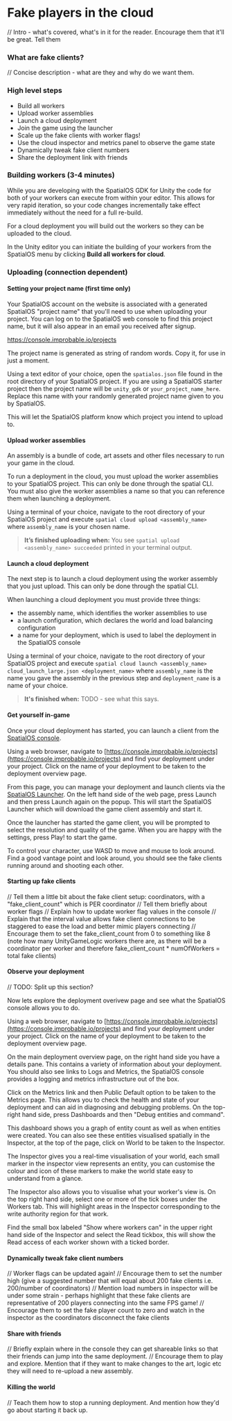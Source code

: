 # Fake players in the cloud

// Intro - what's covered, what's in it for the reader. Encourage them that it'll be great. Tell them

### What are fake clients?

// Concise description - what are they and why do we want them.

### High level steps

* Build all workers
* Upload worker assemblies
* Launch a cloud deployment
* Join the game using the launcher
* Scale up the fake clients with worker flags!
* Use the cloud inspector and metrics panel to observe the game state
* Dynamically tweak fake client numbers
* Share the deployment link with friends

### Building workers (3-4 minutes)

While you are developing with the SpatialOS GDK for Unity the code for both of your workers can execute from within your editor. This allows for very rapid iteration, so your code changes incrementally take effect immediately without the need for a full re-build.

For a cloud deployment you will build out the workers so they can be uploaded to the cloud.

In the Unity editor you can initiate the building of your workers from the SpatialOS menu by clicking **Build all workers for cloud**.

### Uploading (connection dependent)

#### Setting your project name (first time only)

Your SpatialOS account on the website is associated with a generated SpatialOS "project name" that you'll need to use when uploading your project. You can log on to the SpatialOS web console to find this project name, but it will also appear in an email you received after signup.

https://console.improbable.io/projects

The project name is generated as string of random words. Copy it, for use in just a moment.

Using a text editor of your choice, open the `spatialos.json` file found in the root directory of your SpatialOS project. If you are using a SpatialOS starter project then the project name will be `unity_gdk` or `your_project_name_here`. Replace this name with your randomly generated project name given to you by SpatialOS.

This will let the SpatialOS platform know which project you intend to upload to.

#### Upload worker assemblies

An assembly is a bundle of code, art assets and other files necessary to run your game in the cloud.

To run a deployment in the cloud, you must upload the worker assemblies to your SpatialOS project. This can only be done through the spatial CLI. You must also give the worker assemblies a name so that you can reference them when launching a deployment.

Using a terminal of your choice, navigate to the root directory of your SpatialOS project and execute `spatial cloud upload <assembly_name>` where `assembly_name` is your chosen name.

> **It’s finished uploading when:** You see `spatial upload <assembly_name> succeeded` printed in your terminal output.

#### Launch a cloud deployment

The next step is to launch a cloud deployment using the worker assembly that you just upload. This can only be done through the spatial CLI.

When launching a cloud deployment you must provide three things:

* the assembly name, which identifies the worker assemblies to use
* a launch configuration, which declares the world and load balancing configuration
* a name for your deployment, which is used to label the deployment in the SpatialOS console

Using a terminal of your choice, navigate to the root directory of your SpatialOS project and execute `spatial cloud launch <assembly_name> cloud_launch_large.json <deployment_name>` where `assembly_name` is the name you gave the assembly in the previous step and `deployment_name` is a name of your choice.

> **It's finished when:** TODO - see what this says.

#### Get yourself in-game

Once your cloud deployment has started, you can launch a client from the [SpatialOS console](https://console.improbable.io/projects).

Using a web browser, navigate to [https://console.improbable.io/projects](https://console.improbable.io/projects) and find your deployment under your project. Click on the name of your deployment to be taken to the deployment overview page.

From this page, you can manage your deployment and launch clients via the [SpatialOS Launcher](fix). On the left hand side of the web page, press Launch and then press Launch again on the popup. This will start the SpatialOS Launcher which will download the game client assembly and start it.

Once the launcher has started the game client, you will be prompted to select the resolution and quality of the game. When you are happy with the settings, press Play! to start the game.

To control your character, use WASD to move and mouse to look around. Find a good vantage point and look around, you should see the fake clients running around and shooting each other.

#### Starting up fake clients

// Tell them a little bit about the fake client setup: coordinators, with a "fake_client_count" which is PER coordinator
// Tell them briefly about worker flags
// Explain how to update worker flag values in the console
// Explain that the interval value allows fake client connections to be staggered to ease the load and better mimic players connecting
// Encourage them to set the fake_client_count from 0 to something like 8 (note how many UnityGameLogic workers there are, as there will be a coordinator per worker and therefore fake_client_count * numOfWorkers = total fake clients)

#### Observe your deployment

// TODO: Split up this section?

Now lets explore the deployment overivew page and see what the SpatialOS console allows you to do.

Using a web browser, navigate to [https://console.improbable.io/projects](https://console.improbable.io/projects) and find your deployment under your project. Click on the name of your deployment to be taken to the deployment overview page.

On the main deployment overview page, on the right hand side you have a details pane. This contains a variety of information about your deployment. You should also see links to Logs and Metrics, the SpatialOS console provides a logging and metrics infrastructure out of the box.

Click on the Metrics link and then Public Default option to be taken to the Metrics page. This allows you to check the health and state of your deployment and can aid in diagnosing and debugging problems. On the top-right hand side, press Dashboards and then "Debug entities and command".

This dashboard shows you a graph of entity count as well as when entities were created. You can also see these entities visualised spatially in the Inspector, at the top of the page, click on World to be taken to the Inspector.

The Inspector gives you a real-time visualisation of your world, each small marker in the inspector view represents an entity, you can customise the colour and icon of these markers to make the world state easy to understand from a glance.

The Inspector also allows you to visualise what your worker's view is. On the top right hand side, select one or more of the tick boxes under the Workers tab. This will highlight areas in the Inspector corresponding to the write authority region for that work. 

Find the small box labeled "Show where workers can" in the upper right hand side of the Inspector and select the Read tickbox, this will show the Read access of each worker shown with a ticked border.

#### Dynamically tweak fake client numbers

// Worker flags can be updated again!
// Encourage them to set the number high (give a suggested number that will equal about 200 fake clients i.e. 200/number of coordinators)
// Mention load numbers in inspector will be under some strain - perhaps highlight that these fake clients are representative of 200 players connecting into the same FPS game!
// Encourage them to set the fake player count to zero and watch in the inspector as the coordinators disconnect the fake clients

#### Share with friends

// Briefly explain where in the console they can get shareable links so that their friends can jump into the same deployment.
// Encourage them to play and explore. Mention that if they want to make changes to the art, logic etc they will need to re-upload a new assembly.

#### Killing the world

// Teach them how to stop a running deployment. And mention how they'd go about starting it back up.
